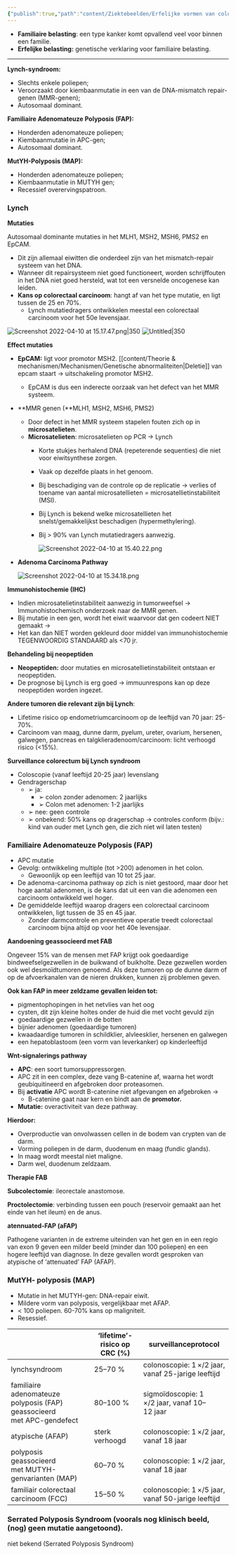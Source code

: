 ```yaml
---
{"publish":true,"path":"content/Ziektebeelden/Erfelijke vormen van colorectaal carcinoom.md","permalink":"/content/ziektebeelden/erfelijke-vormen-van-colorectaal-carcinoom/","title":"Erfelijke vormen van colorectaal carcinoom","tags":["Klinische_genetica","Oncologie/MDL","Ziektebeeld"]}
---
```




- **Familiaire belasting**: een type kanker komt opvallend veel voor binnen een familie.
- **Erfelijke belasting:** genetische verklaring voor familiaire belasting.

---

**Lynch-syndroom:**

- Slechts enkele poliepen;
- Veroorzaakt door kiembaanmutatie in een van de DNA-mismatch repair-genen (MMR-genen);
- Autosomaal dominant.

**Familiaire Adenomateuze Polyposis (FAP):**

- Honderden adenomateuze poliepen;
- Kiembaanmutatie in APC-gen;
- Autosomaal dominant.

**MutYH-Polyposis (MAP):**

- Honderden adenomateuze poliepen;
- Kiembaanmutatie in MUTYH gen;
- Recessief overervingspatroon.

### Lynch

**Mutaties**

Autosomaal dominante mutaties in het MLH1, MSH2, MSH6, PMS2 en EpCAM. 

- Dit zijn allemaal eiwitten die onderdeel zijn van het mismatch-repair systeem van het DNA.
- Wanneer dit repairsysteem niet goed functioneert, worden schrijffouten in het DNA niet goed hersteld, wat tot een versnelde oncogenese kan leiden.
- **Kans op colorectaal carcinoom**: hangt af van het type mutatie, en ligt tussen de 25 en 70%.
    - Lynch mutatiedragers ontwikkelen meestal een colorectaal carcinoom voor het 50e levensjaar.

![Screenshot 2022-04-10 at 15.17.47.png|350](Screenshot_2022-04-10_at_15.17.47.png)
![Untitled|350](Untitled%202%2010.png)

**Effect mutaties**

- **EpCAM:** ligt voor promotor MSH2. [[content/Theorie & mechanismen/Mechanismen/Genetische abnormaliteiten\|Deletie]] van epcam staart → uitschakeling promotor MSH2.
    - EpCAM is dus een inderecte oorzaak van het defect van het MMR systeem.
- **MMR genen (**MLH1, MSH2, MSH6, PMS2)
    - Door defect in het MMR systeem stapelen fouten zich op in **microsatelieten**.
    - **Microsatelieten**: microsatelieten op PCR → Lynch
        - Korte stukjes herhalend DNA (repeterende sequenties) die niet voor eiwitsynthese zorgen.
        - Vaak op dezelfde plaats in het genoom.
        - Bij beschadiging van de controle op de replicatie → verlies of toename van aantal microsatellieten = microsatellietinstabiliteit (MSI).
        - Bij Lynch is bekend welke microsatellieten het snelst/gemakkelijkst
        beschadigen (hypermethylering).
        - Bij > 90% van Lynch mutatiedragers aanwezig.
            
            ![Screenshot 2022-04-10 at 15.40.22.png](Screenshot_2022-04-10_at_15.40.22.png)
            
- **Adenoma Carcinoma Pathway**
    
    ![Screenshot 2022-04-10 at 15.34.18.png](Screenshot_2022-04-10_at_15.34.18.png)
    

**Immunohistochemie (IHC)**

- Indien microsatelietinstabiliteit aanwezig in tumorweefsel → Immunohistochemisch onderzoek naar de MMR genen.
- Bij mutatie in een gen, wordt het eiwit waarvoor dat gen codeert NIET gemaakt →
- Het kan dan NIET worden gekleurd door middel van immunohistochemie TEGENWOORDIG STANDAARD als <70 jr.

**Behandeling bij neopeptiden**

- **Neopeptiden:** door mutaties en microsatellietinstabiliteit ontstaan er neopeptiden.
- De prognose bij Lynch is erg goed → immuunrespons kan op deze neopeptiden worden ingezet.

**Andere tumoren die relevant zijn bij Lynch**:

- Lifetime risico op endometriumcarcinoom op de leeftijd van 70 jaar: 25-70%.
- Carcinoom van maag, dunne darm, pyelum, ureter, ovarium, hersenen, galwegen, pancreas en talgklieradenoom/carcinoom: licht verhoogd risico (<15%).

**Surveillance colorectum bij Lynch syndroom** 

- Coloscopie (vanaf leeftijd 20-25 jaar) levenslang
- Gendragerschap
    - ➢ ja:
        - ➢ colon zonder adenomen: 2 jaarlijks
        - ➢ Colon met adenomen: 1-2 jaarlijks
    - ➢ nee: geen controle
    - ➢ onbekend: 50% kans op dragerschap → controles conform (bijv.: kind van ouder met Lynch gen, die zich niet wil laten testen)

### Familiaire Adenomateuze Polyposis (FAP)

- APC mutatie
- Gevolg: ontwikkeling multiple (tot >200) adenomen in het colon.
    - Gewoonlijk op een leeftijd van 10 tot 25 jaar.
- De adenoma-carcinoma pathway op zich is niet gestoord, maar door het hoge aantal adenomen, is de kans dat uit een van die adenomen een carcinoom ontwikkeld wel hoger.
- De gemiddelde leeftijd waarop dragers een colorectaal carcinoom ontwikkelen, ligt tussen de 35 en 45 jaar.
    - Zonder darmcontrole en preventieve operatie treedt colorectaal carcinoom bijna altijd op voor het 40e levensjaar.

**Aandoening geassocieerd met FAB**

Ongeveer 15% van de mensen met FAP krijgt ook goedaardige bindweefselgezwellen in de buikwand of buikholte. Deze gezwellen worden ook wel desmoïdtumoren genoemd. Als deze tumoren op de dunne darm of op de afvoerkanalen van de nieren drukken, kunnen zij problemen geven. 

**Ook kan FAP in meer zeldzame gevallen leiden tot:** 

- pigmentophopingen in het netvlies van het oog
- cysten, dit zijn kleine holtes onder de huid die met vocht gevuld zijn
- goedaardige gezwellen in de botten
- bijnier adenomen (goedaardige tumoren)
- kwaadaardige tumoren in schildklier, alvleesklier, hersenen en galwegen
- een hepatoblastoom (een vorm van leverkanker) op kinderleeftijd

**Wnt-signalerings pathway**

- **APC**: een soort tumorsuppressorgen.
- APC zit in een complex, deze vang B-catenine af, waarna het wordt geubiquitineerd en afgebroken door proteasomen.
- Bij **activatie** APC wordt B-catenine niet afgevangen en afgebroken →
    - B-catenine gaat naar kern en bindt aan de **promotor.**
- **Mutatie:** overactiviteit van deze pathway.

**Hierdoor:** 

- Overproductie van onvolwassen cellen in de bodem van crypten van de darm.
- Vorming poliepen in de darm, duodenum en maag (fundic glands).
- In maag wordt meestal niet maligne.
- Darm wel, duodenum zeldzaam.

**Therapie FAB**

**Subcolectomie**: ileorectale anastomose. 

**Proctolectomie**: verbinding tussen een pouch (reservoir gemaakt aan het einde van het ileum) en de anus. 

**atennuated-FAP (aFAP)**

Pathogene varianten in de extreme uiteinden van het gen en in een regio van exon 9 geven een milder beeld (minder dan 100 poliepen) en een hogere leeftijd van diagnose. In deze gevallen wordt gesproken van atypische of ‘attenuated’ FAP (AFAP).

### MutYH- polyposis (MAP)

- Mutatie in het MUTYH-gen: DNA-repair eiwit.
- Mildere vorm van polyposis, vergelijkbaar met AFAP.
- < 100 poliepen. 60-70% kans op maligniteit.
- Resessief.

|  | ‘lifetime’-risico op CRC (%) | surveillanceprotocol |
| --- | --- | --- |
| lynchsyndroom | 25–70 % | colonoscopie: 1 ×/2 jaar, vanaf 25-jarige leeftijd |
| familiaire adenomateuze polyposis (FAP) geassocieerd met APC-gendefect | 80–100 % | sigmoïdoscopie: 1 ×/2 jaar, vanaf 10–12 jaar |
| atypische (AFAP) | sterk verhoogd | colonoscopie: 1 ×/2 jaar, vanaf 18 jaar |
| polyposis geassocieerd met MUTYH-genvarianten (MAP) | 60–70 % | colonoscopie: 1 ×/2 jaar, vanaf 18 jaar |
| familiair colorectaal carcinoom (FCC) | 15–50 % | colonoscopie: 1 ×/5 jaar, vanaf 50-jarige leeftijd |

### Serrated Polyposis Syndroom (voorals nog klinisch beeld, (nog) geen mutatie aangetoond).

niet bekend (Serrated Polyposis Syndroom)